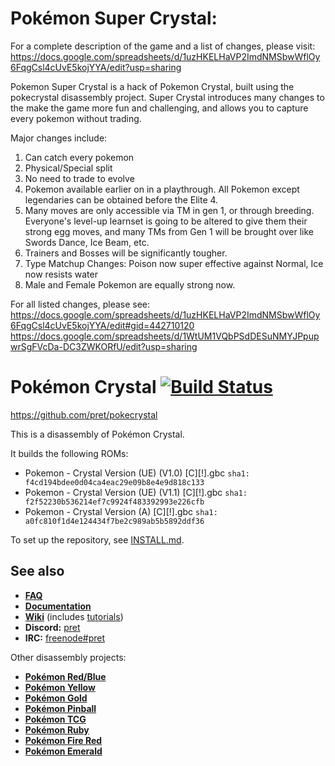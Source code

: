 # Pokémon Super Crystal: 
For a complete description of the game and a list of changes, please visit:
https://docs.google.com/spreadsheets/d/1uzHKELHaVP2ImdNMSbwWflOy6FqgCsl4cUvE5kojYYA/edit?usp=sharing

Pokemon Super Crystal is a hack of Pokemon Crystal, built using the pokecrystal disassembly project. Super Crystal introduces many changes to the make the game more fun and challenging, and allows you to capture every pokemon without trading. 

Major changes include:
1. Can catch every pokemon
2. Physical/Special split
3. No need to trade to evolve
4. Pokemon available earlier on in a playthrough. All Pokemon except legendaries can be obtained before the Elite 4.
5. Many moves are only accessible via TM in gen 1, or through breeding. Everyone's level-up learnset is going to be altered to give them their strong egg moves, and many TMs from Gen 1 will be brought over like Swords Dance, Ice Beam, etc.
6. Trainers and Bosses will be significantly tougher.
7. Type Matchup Changes: Poison now super effective against Normal, Ice now resists water
8. Male and Female Pokemon are equally strong now.

For all listed changes, please see:
https://docs.google.com/spreadsheets/d/1uzHKELHaVP2ImdNMSbwWflOy6FqgCsl4cUvE5kojYYA/edit#gid=442710120
https://docs.google.com/spreadsheets/d/1WtUM1VQbPSdDESuNMYJPpupwrSgFVcDa-DC3ZWKORfU/edit?usp=sharing


# Pokémon Crystal [![Build Status][travis-badge]][travis]

https://github.com/pret/pokecrystal

This is a disassembly of Pokémon Crystal.

It builds the following ROMs:

- Pokemon - Crystal Version (UE) (V1.0) [C][!].gbc `sha1: f4cd194bdee0d04ca4eac29e09b8e4e9d818c133`
- Pokemon - Crystal Version (UE) (V1.1) [C][!].gbc `sha1: f2f52230b536214ef7c9924f483392993e226cfb`
- Pokemon - Crystal Version (A) [C][!].gbc `sha1: a0fc810f1d4e124434f7be2c989ab5b5892ddf36`

To set up the repository, see [INSTALL.md](INSTALL.md).

## See also

- [**FAQ**](FAQ.md)
- [**Documentation**][docs]
- [**Wiki**][wiki] (includes [tutorials][tutorials])
- **Discord:** [pret][discord]
- **IRC:** [freenode#pret][irc]

Other disassembly projects:

- [**Pokémon Red/Blue**][pokered]
- [**Pokémon Yellow**][pokeyellow]
- [**Pokémon Gold**][pokegold]
- [**Pokémon Pinball**][pokepinball]
- [**Pokémon TCG**][poketcg]
- [**Pokémon Ruby**][pokeruby]
- [**Pokémon Fire Red**][pokefirered]
- [**Pokémon Emerald**][pokeemerald]

[pokered]: https://github.com/pret/pokered
[pokeyellow]: https://github.com/pret/pokeyellow
[pokegold]: https://github.com/pret/pokegold
[pokepinball]: https://github.com/pret/pokepinball
[poketcg]: https://github.com/pret/poketcg
[pokeruby]: https://github.com/pret/pokeruby
[pokefirered]: https://github.com/pret/pokefirered
[pokeemerald]: https://github.com/pret/pokeemerald
[docs]: https://pret.github.io/pokecrystal/
[wiki]: https://github.com/pret/pokecrystal/wiki
[tutorials]: https://github.com/pret/pokecrystal/wiki/Tutorials
[discord]: https://discord.gg/6EuWgX9
[irc]: https://kiwiirc.com/client/irc.freenode.net/?#pret
[travis]: https://travis-ci.org/pret/pokecrystal
[travis-badge]: https://travis-ci.org/pret/pokecrystal.svg?branch=master
[supercrystal]: https://docs.google.com/spreadsheets/d/1uzHKELHaVP2ImdNMSbwWflOy6FqgCsl4cUvE5kojYYA/edit?usp=sharing
